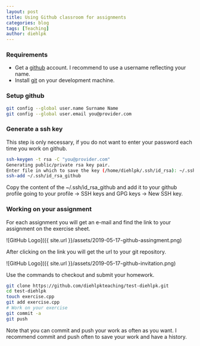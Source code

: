 ```yaml
---
layout: post
title: Using Github classroom for assignments
categories: blog
tags: [Teaching]
author: diehlpk
---
```



### Requirements 

* Get a [github](https://github.com/) account. I recommend to use a username reflecting your name. 
* Install [git](https://git-scm.com/book/en/v2/Getting-Started-Installing-Git) on your development machine. 

### Setup github

```bash
git config --global user.name Surname Name
git config --global user.email you@provider.com
```

### Generate a ssh key

This step is only necessary, if you do not want to enter your password each time you work on github.

```bash
ssh-keygen -t rsa -C "you@provider.com"
Generating public/private rsa key pair.
Enter file in which to save the key (/home/diehlpk/.ssh/id_rsa): ~/.ssh/id_rsa_github
ssh-add ~/.ssh/id_rsa_github
```

Copy the content of the ~/.ssh/id_rsa_github and add it to your github profile going to your profile -> SSH keys and GPG keys -> New SSH key.

### Working on your assignment

For each assignment you will get an e-mail and find the link to your assignment on the exercise sheet. 

![GitHub Logo]({{ site.url }}/assets/2019-05-17-github-assingment.png)

After clicking on the link you will get the url to your git repository.

![GitHub Logo]({{ site.url }}/assets/2019-05-17-github-invitation.png)

Use the commands to checkout and submit your homework.

```bash
git clone https://github.com/diehlpkteaching/test-diehlpk.git
cd test-diehlpk
touch exercise.cpp
git add exercise.cpp
# Work on your exercise
git commit -a
git push
```

Note that you can commit and push your work as often as you want. I recommend commit and push often to save your work and have a history.




